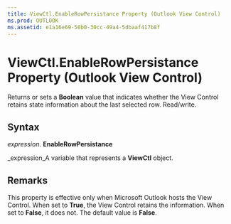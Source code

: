 ```yaml
---
title: ViewCtl.EnableRowPersistance Property (Outlook View Control)
ms.prod: OUTLOOK
ms.assetid: e1a16e69-50b0-30cc-49a4-5dbaaf417b8f
---
```



# ViewCtl.EnableRowPersistance Property (Outlook View Control)

Returns or sets a  **Boolean** value that indicates whether the View Control retains state information about the last selected row. Read/write.


## Syntax

 _expression_. **EnableRowPersistance**

 _expression_A variable that represents a  **ViewCtl** object.


## Remarks

This property is effective only when Microsoft Outlook hosts the View Control. When set to  **True**, the View Control retains the information. When set to  **False**, it does not. The default value is  **False**.


